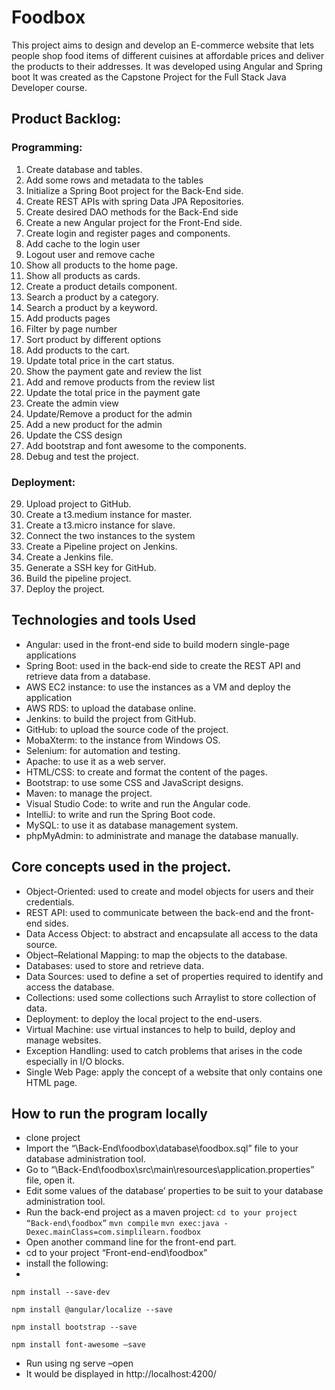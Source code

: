 # Foodbox
This project aims to design and develop an E-commerce website that lets people shop food items of different cuisines at affordable prices and deliver the products to their addresses. It was developed using Angular and Spring boot It was created as the Capstone Project for the Full Stack Java Developer course.

## Product Backlog:
### Programming:
1.	Create database and tables.
2.	Add some rows and metadata to the tables
3.	Initialize a Spring Boot project for the Back-End side.
4.	Create REST APIs with spring Data JPA Repositories.
5.	Create desired DAO methods for the Back-End side
6.	Create a new Angular project for the Front-End side.
7.	Create login and register pages and components.
8.	Add cache to the login user
9.	Logout user and remove cache
10.	Show all products to the home page.
11.	Show all products as cards.
12.	Create a product details component.
13.	Search a product by a category.
14.	Search a product by a keyword.
15.	Add products pages
16.	Filter by page number
17.	Sort product by different options
18.	Add products to the cart.
19.	Update total price in the cart status.
20.	Show the payment gate and review the list
21.	Add and remove products from the review list
22.	Update the total price in the payment gate
23.	Create the admin view 
24.	Update/Remove a product for the admin
25.	Add a new product for the admin
26.	Update the CSS design
27.	Add bootstrap and font awesome to the components. 
28.	Debug and test the project.
### Deployment:
29.	Upload project to GitHub.
30.	Create a t3.medium instance for master.
31.	Create a t3.micro instance for slave.
32.	Connect the two instances to the system
33.	Create a Pipeline project on Jenkins.
34.	Create a Jenkins file.
35.	Generate a SSH key for GitHub.
36.	Build the pipeline project.
37.	Deploy the project.

## Technologies and tools Used
- Angular: used in the front-end side to build modern single-page applications
- Spring Boot: used in the back-end side to create the REST API and retrieve data from a database.
- AWS EC2 instance:  to use the instances as a VM and deploy the application
- AWS RDS: to upload the database online.
- Jenkins: to build the project from GitHub.
- GitHub: to upload the source code of the project.
- MobaXterm: to the instance from Windows OS.
- Selenium: for automation and testing.
- Apache: to use it as a web server.
- HTML/CSS: to create and format the content of the pages.
- Bootstrap: to use some CSS and JavaScript designs.
- Maven: to manage the project.
- Visual Studio Code: to write and run the Angular code.
- IntelliJ: to write and run the Spring Boot code.
- MySQL: to use it as database management system.
- phpMyAdmin: to administrate and manage the database manually.

## Core concepts used in the project. 
- Object-Oriented: used to create and model objects for users and their credentials.
- REST API: used to communicate between the back-end and the front-end sides.
- Data Access Object: to abstract and encapsulate all access to the data source.
- Object–Relational Mapping: to map the objects to the database.
- Databases: used to store and retrieve data.
- Data Sources: used to define a set of properties required to identify and access the database.
- Collections: used some collections such Arraylist to store collection of data. 
- Deployment: to deploy the local project to the end-users.
- Virtual Machine: use virtual instances to help to build, deploy and manage websites.
- Exception Handling: used to catch problems that arises in the code especially in I/O blocks.
- Single Web Page: apply the concept of a website that only contains one HTML page.


## How to run the program locally
-	clone project
-	Import the “\Back-End\foodbox\database\foodbox.sql” file to your database administration tool.
-	Go to “\Back-End\foodbox\src\main\resources\application.properties” file, open it.
-	Edit some values of the database’ properties to be suit to your database administration tool.
-	Run the back-end project as a maven project:
```cd to your project “Back-end\foodbox”```
```mvn compile```
```mvn exec:java -Dexec.mainClass=com.simplilearn.foodbox```
-	Open another command line for the front-end part.
-	cd to your project “Front-end-end\foodbox”
-	install the following:
-	
```npm install --save-dev```

```npm install @angular/localize --save```

```npm install bootstrap --save```

```npm install font-awesome –save```

-	Run using ng serve –open
-	It would be displayed in http://localhost:4200/

